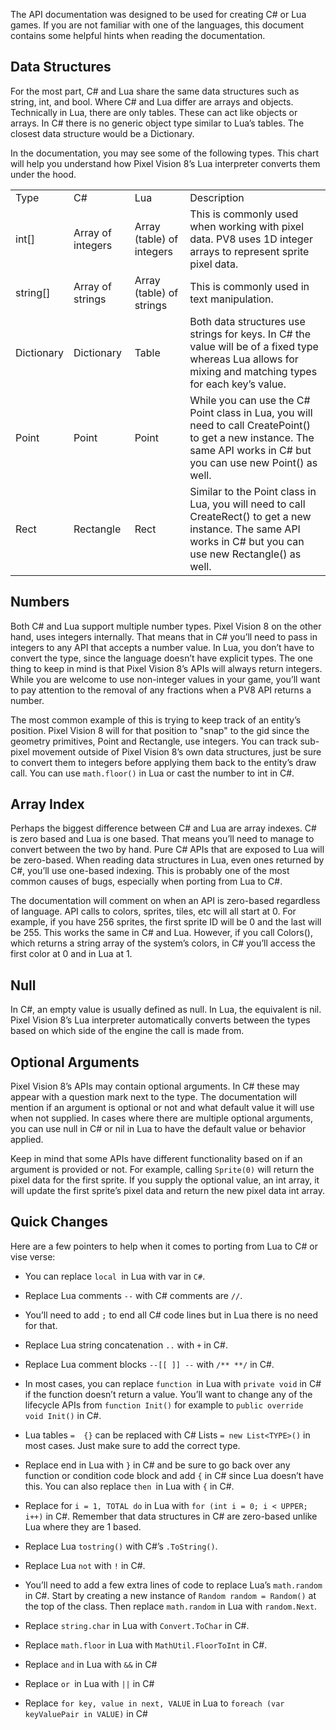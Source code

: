 The API documentation was designed to be used for creating C# or Lua games. If you are not familiar with one of the languages, this document contains some helpful hints when reading the documentation. 

## Data Structures

For the most part, C# and Lua share the same data structures such as string, int, and bool. Where C# and Lua differ are arrays and objects. Technically in Lua, there are only tables. These can act like objects or arrays. In C# there is no generic object type similar to Lua’s tables. The closest data structure would be a Dictionary.

In the documentation, you may see some of the following types. This chart will help you understand how Pixel Vision 8’s Lua interpreter converts them under the hood.

<table>
  <tr>
    <td>Type</td>
    <td>C#</td>
    <td>Lua</td>
    <td>Description</td>
  </tr>
  <tr>
    <td>int[]</td>
    <td>Array of integers</td>
    <td>Array (table) of integers </td>
    <td>This is commonly used when working with pixel data. PV8 uses 1D integer arrays to represent sprite pixel data.</td>
  </tr>
  <tr>
    <td>string[]</td>
    <td>Array of strings</td>
    <td>Array (table) of strings</td>
    <td>This is commonly used in text manipulation.</td>
  </tr>
  <tr>
    <td>Dictionary</td>
    <td>Dictionary</td>
    <td>Table</td>
    <td>Both data structures use strings for keys. In C# the value will be of a fixed type whereas Lua allows for mixing and matching types for each key’s value.</td>
  </tr>
  <tr>
    <td>Point</td>
    <td>Point</td>
    <td>Point</td>
    <td>While you can use the C# Point class in Lua, you will need to call CreatePoint() to get a new instance. The same API works in C# but you can use new Point() as well.</td>
  </tr>
  <tr>
    <td>Rect</td>
    <td>Rectangle</td>
    <td>Rect</td>
    <td>Similar to the Point class in Lua, you will need to call CreateRect() to get a new instance. The same API works in C# but you can use new Rectangle() as well.</td>
  </tr>
</table>


## Numbers

Both C# and Lua support multiple number types. Pixel Vision 8 on the other hand, uses integers internally. That means that in C# you’ll need to pass in integers to any API that accepts a number value. In Lua, you don’t have to convert the type, since the language doesn’t have explicit types. The one thing to keep in mind is that Pixel Vision 8’s APIs will always return integers. While you are welcome to use non-integer values in your game, you’ll want to pay attention to the removal of any fractions when a PV8 API returns a number.

The most common example of this is trying to keep track of an entity’s position. Pixel Vision 8 will for that position to "snap" to the gid since the geometry primitives, Point and Rectangle, use integers. You can track sub-pixel movement outside of Pixel Vision 8’s own data structures, just be sure to convert them to integers before applying them back to the entity’s draw call. You can use `math.floor()` in Lua or cast the number to int in C#.

## Array Index

Perhaps the biggest difference between C# and Lua are array indexes. C# is zero based and Lua is one based. That means you’ll need to manage to convert between the two by hand. Pure C# APIs that are exposed to Lua will be zero-based. When reading data structures in Lua, even ones returned by C#, you’ll use one-based indexing. This is probably one of the most common causes of bugs, especially when porting from Lua to C#.

The documentation will comment on when an API is zero-based regardless of language. API calls to colors, sprites, tiles, etc will all start at 0. For example, if you have 256 sprites, the first sprite ID will be 0 and the last will be 255. This works the same in C# and Lua. However, if you call Colors(), which returns a string array of the system’s colors, in C# you’ll access the first color at 0 and in Lua at 1.

## Null

In C#, an empty value is usually defined as null. In Lua, the equivalent is nil. Pixel Vision 8’s Lua interpreter automatically converts between the types based on which side of the engine the call is made from.

## Optional Arguments

Pixel Vision 8’s APIs may contain optional arguments. In C# these may appear with a question mark next to the type. The documentation will mention if an argument is optional or not and what default value it will use when not supplied. In cases where there are multiple optional arguments, you can use null in C# or nil in Lua to have the default value or behavior applied.

Keep in mind that some APIs have different functionality based on if an argument is provided or not. For example, calling `Sprite(0)` will return the pixel data for the first sprite. If you supply the optional value, an int array, it will update the first sprite’s pixel data and return the new pixel data int array.

## Quick Changes

Here are a few pointers to help when it comes to porting from Lua to C# or vise verse:

* You can replace `local `in Lua with var in `C#`.

* Replace Lua comments `--` with C# comments are `//`.

* You’ll need to add `;` to end all C# code lines but in Lua there is no need for that.

* Replace Lua string concatenation `..` with `+` in C#.

* Replace Lua comment blocks `--[[ ]] --` with `/** **/` in  C#.

* In most cases, you can replace `function `in Lua with `private void` in C# if the function doesn’t return a value. You’ll want to change any of the lifecycle APIs from `function Init()`  for example to `public override void Init()` in C#.

* Lua tables `=  {}` can be replaced with C# Lists `= new List<TYPE>()` in most cases. Just make sure to add the correct type.

* Replace end in  Lua with `}` in C# and be sure to go back over any function or condition code block and add `{` in C# since Lua doesn’t have this. You can also replace `then `in Lua with `{` in C#.

* Replace for `i = 1, TOTAL do`  in Lua with `for (int i = 0; i < UPPER; i++)` in C#. Remember that data structures in C# are zero-based unlike Lua where they are 1 based.

* Replace Lua `tostring()` with C#’s `.ToString()`.

* Replace Lua `not` with `!` in C#.

* You’ll need to add a few extra lines of code to replace Lua’s `math.random` in C#.  Start by creating a new instance of  `Random random = Random()` at the top of the class. Then replace `math.random` in Lua with `random.Next`.

* Replace `string.char` in Lua with `Convert.ToChar` in C#.

* Replace `math.floor` in Lua with `MathUtil.FloorToInt` in C#.

* Replace `and` in Lua with `&&` in C#

* Replace `or `in Lua with `||` in C#

* Replace `for key, value in next, VALUE` in Lua to `foreach (var keyValuePair in VALUE)` in C#

 

